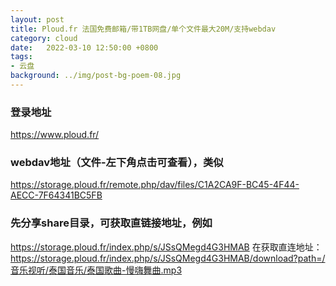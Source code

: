 ```yaml
---
layout: post
title: Ploud.fr 法国免费邮箱/带1TB网盘/单个文件最大20M/支持webdav
category: cloud
date:   2022-03-10 12:50:00 +0800
tags:
- 云盘
background: ../img/post-bg-poem-08.jpg
---
```




### 登录地址<br>
https://www.ploud.fr/


### webdav地址（文件-左下角点击可查看），类似
https://storage.ploud.fr/remote.php/dav/files/C1A2CA9F-BC45-4F44-AECC-7F64341BC5FB

### 先分享share目录，可获取直链接地址，例如
https://storage.ploud.fr/index.php/s/JSsQMegd4G3HMAB
在获取直连地址：
https://storage.ploud.fr/index.php/s/JSsQMegd4G3HMAB/download?path=/音乐视听/泰国音乐/泰国歌曲-慢嗨舞曲.mp3
